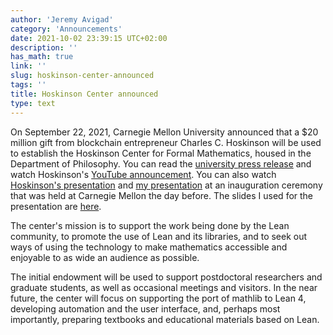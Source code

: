 ```yaml
---
author: 'Jeremy Avigad'
category: 'Announcements'
date: 2021-10-02 23:39:15 UTC+02:00
description: ''
has_math: true
link: ''
slug: hoskinson-center-announced
tags: ''
title: Hoskinson Center announced
type: text
---
```


On September 22, 2021, Carnegie Mellon University announced that a $20 million gift
from blockchain entrepreneur Charles C. Hoskinson will be used to establish the Hoskinson
Center for Formal Mathematics, housed in the Department of Philosophy.
You can read the [university press release](https://www.cmu.edu/news/stories/archives/2021/september/hoskinson-center-for-formal-mathematics.html) and
watch Hoskinson's [YouTube announcement](https://www.youtube.com/watch?v=3snIzhjqsk0&ab_channel=CharlesHoskinson). You can also watch
[Hoskinson's presentation](https://www.youtube.com/watch?v=gCLJOrJFLZQ&ab_channel=IOHK) and
[my presentation](https://www.youtube.com/watch?v=tbz6cdnFyPc&ab_channel=IOHK) at an
inauguration ceremony that was held at Carnegie Mellon the day before.
The slides I used for the presentation are [here](https://www.andrew.cmu.edu/user/avigad/Talks/hoskinson_inaugural.pdf).

The center's mission is to support the work being done by the Lean community,
to promote the use of Lean and its libraries,
and to seek out ways of using the technology to make mathematics accessible and enjoyable to
as wide an audience as possible.

The initial endowment will be used to support postdoctoral researchers and graduate students,
as well as occasional meetings and visitors.
In the near future, the center will focus on supporting the port of mathlib to Lean 4,
developing automation and the user interface, and, perhaps most importantly,
preparing textbooks and educational materials based on Lean.
